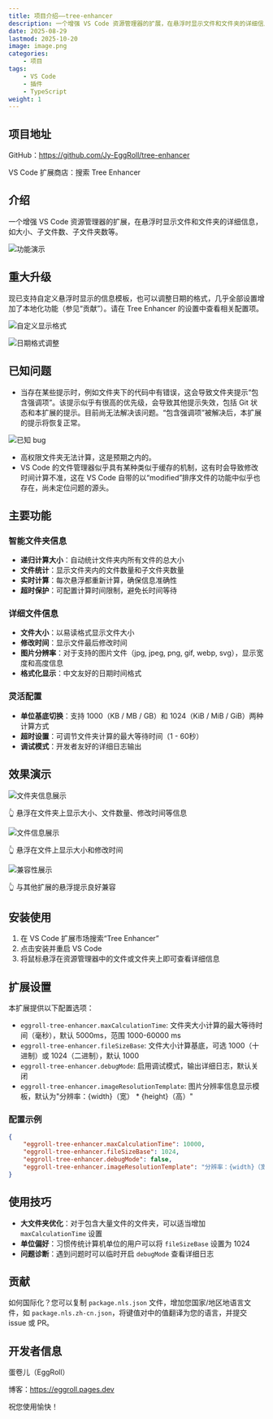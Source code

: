 ```yaml
---
title: 项目介绍——tree-enhancer
description: 一个增强 VS Code 资源管理器的扩展，在悬浮时显示文件和文件夹的详细信息 | An extension for enhancing the VS Code file explorer, showing detailed information about files and folders on hover
date: 2025-08-29
lastmod: 2025-10-20
image: image.png
categories:
    - 项目
tags:
    - VS Code
    - 插件
    - TypeScript
weight: 1
---
```


## 项目地址

GitHub：<https://github.com/Jy-EggRoll/tree-enhancer>

VS Code 扩展商店：搜索 Tree Enhancer

## 介绍

一个增强 VS Code 资源管理器的扩展，在悬浮时显示文件和文件夹的详细信息，如大小、子文件数、子文件夹数等。

![功能演示](https://raw.githubusercontent.com/Jy-EggRoll/tree-enhancer/refs/heads/master/功能演示.gif)

## 重大升级

现已支持自定义悬浮时显示的信息模板，也可以调整日期的格式，几乎全部设置增加了本地化功能（参见“贡献”）。请在 Tree Enhancer 的设置中查看相关配置项。

![自定义显示格式](https://raw.githubusercontent.com/Jy-EggRoll/tree-enhancer/refs/heads/master/自定义显示格式.png)

![日期格式调整](https://raw.githubusercontent.com/Jy-EggRoll/tree-enhancer/refs/heads/master/日期格式调整.png)

## 已知问题

- 当存在某些提示时，例如文件夹下的代码中有错误，这会导致文件夹提示“包含强调项”。该提示似乎有很高的优先级，会导致其他提示失效，包括 Git 状态和本扩展的提示。目前尚无法解决该问题。“包含强调项”被解决后，本扩展的提示将恢复正常。

![已知 bug](https://raw.githubusercontent.com/Jy-EggRoll/tree-enhancer/refs/heads/master/已知_bug.gif)

- 高权限文件夹无法计算，这是预期之内的。
- VS Code 的文件管理器似乎具有某种类似于缓存的机制，这有时会导致修改时间计算不准，这在 VS Code 自带的以“modified”排序文件的功能中似乎也存在，尚未定位问题的源头。

## 主要功能

### 智能文件夹信息

- **递归计算大小**：自动统计文件夹内所有文件的总大小
- **文件统计**：显示文件夹内的文件数量和子文件夹数量
- **实时计算**：每次悬浮都重新计算，确保信息准确性
- **超时保护**：可配置计算时间限制，避免长时间等待

### 详细文件信息

- **文件大小**：以易读格式显示文件大小
- **修改时间**：显示文件最后修改时间
- **图片分辨率**：对于支持的图片文件（jpg, jpeg, png, gif, webp, svg），显示宽度和高度信息
- **格式化显示**：中文友好的日期时间格式

### 灵活配置

- **单位基底切换**：支持 1000（KB / MB / GB）和 1024（KiB / MiB / GiB）两种计算方式
- **超时设置**：可调节文件夹计算的最大等待时间（1 - 60秒）
- **调试模式**：开发者友好的详细日志输出

## 效果演示

![文件夹信息展示](https://raw.githubusercontent.com/Jy-EggRoll/tree-enhancer/refs/heads/master/文件夹效果演示.png)

👆 悬浮在文件夹上显示大小、文件数量、修改时间等信息

![文件信息展示](https://raw.githubusercontent.com/Jy-EggRoll/tree-enhancer/refs/heads/master/文件效果演示.png)

👆 悬浮在文件上显示大小和修改时间

![兼容性展示](https://raw.githubusercontent.com/Jy-EggRoll/tree-enhancer/refs/heads/master/兼容性.png)

👆 与其他扩展的悬浮提示良好兼容

## 安装使用

1. 在 VS Code 扩展市场搜索“Tree Enhancer”
2. 点击安装并重启 VS Code
3. 将鼠标悬浮在资源管理器中的文件或文件夹上即可查看详细信息

## 扩展设置

本扩展提供以下配置选项：

- `eggroll-tree-enhancer.maxCalculationTime`: 文件夹大小计算的最大等待时间（毫秒），默认 5000ms，范围 1000-60000 ms
- `eggroll-tree-enhancer.fileSizeBase`: 文件大小计算基底，可选 1000（十进制）或 1024（二进制），默认 1000
- `eggroll-tree-enhancer.debugMode`: 启用调试模式，输出详细日志，默认关闭
- `eggroll-tree-enhancer.imageResolutionTemplate`: 图片分辨率信息显示模板，默认为"分辨率：{width}（宽） * {height}（高）"

### 配置示例

```json
{
    "eggroll-tree-enhancer.maxCalculationTime": 10000,
    "eggroll-tree-enhancer.fileSizeBase": 1024,
    "eggroll-tree-enhancer.debugMode": false,
    "eggroll-tree-enhancer.imageResolutionTemplate": "分辨率：{width}（宽） * {height}（高）"
}
```

## 使用技巧

- **大文件夹优化**：对于包含大量文件的文件夹，可以适当增加 `maxCalculationTime` 设置
- **单位偏好**：习惯传统计算机单位的用户可以将 `fileSizeBase` 设置为 1024
- **问题诊断**：遇到问题时可以临时开启 `debugMode` 查看详细日志

## 贡献

如何国际化？您可以复制 `package.nls.json` 文件，增加您国家/地区地语言文件，如 `package.nls.zh-cn.json`，将键值对中的值翻译为您的语言，并提交 issue 或 PR。

## 开发者信息

蛋卷儿（EggRoll）

博客：<https://eggroll.pages.dev>

祝您使用愉快！
